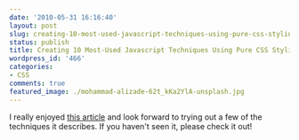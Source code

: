 ```yaml
---
date: '2010-05-31 16:16:40'
layout: post
slug: creating-10-most-used-javascript-techniques-using-pure-css-styling-2
status: publish
title: Creating 10 Most-Used Javascript Techniques Using Pure CSS Styling
wordpress_id: '466'
categories:
- CSS
comments: true
featured_image: ./mohammad-alizade-62t_kKa2YlA-unsplash.jpg
---
```


I really enjoyed [this article](http://devsnippets.com/article/techniques-using-pure-css-only.html) and look forward to trying out a few of the techniques it describes. If you haven't seen it, please check it out!
